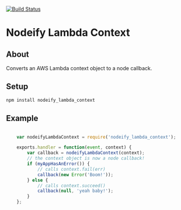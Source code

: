 [![Build Status](https://semaphoreci.com/api/v1/projects/6174d74a-3a33-49d8-ae1f-50acd07757e2/483533/badge.svg)](https://semaphoreci.com/lp/nodeify_lambda_context)      


Nodeify Lambda Context
====================

About
--------------
Converts an AWS Lambda context object to a node callback.

Setup
--------------

```sh
npm install nodeify_lambda_context
```

Example
--------------

```js

	var nodeifyLambdaContext = require('nodeify_lambda_context');

	exports.handler = function(event, context) {
		var callback = nodeifyLambdaContext(context);
		// the context object is now a node callback!
		if (myAppHasAnError()) {
			// calls context.fail(err)
			callback(new Error('Boom!'));
		} else {
			// calls context.succeed()
			callback(null, 'yeah baby!');
		}		
	};

```

